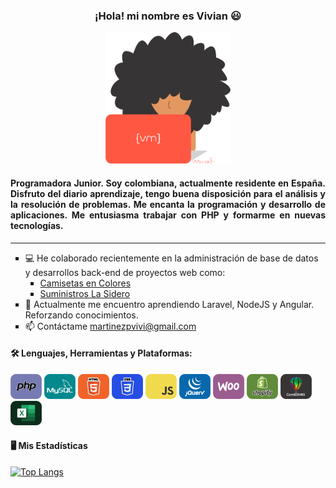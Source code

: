 
<div align="center">
    
### ¡Hola! mi nombre es Vivian 😃
    
<img src="art/vivian-art.png" width="200">
</div>
<div align="justify">
    
#### Programadora Junior. Soy colombiana, actualmente residente en España. Disfruto del diario aprendizaje, tengo buena disposición para el análisis y la resolución de problemas. Me encanta la programación y desarrollo de aplicaciones. Me entusiasma trabajar con PHP y formarme en nuevas tecnologías.
</div>
<hr>
<div id="info-profile">
<ul>
<li type=square>💻 He colaborado recientemente en la administración de base de datos y desarrollos back-end de proyectos web como:
    <ul>
    <li type=square><a href="https://camisetasencolores.es/">Camisetas en Colores</a></li>
        <li type=square><a href="https://suministroslasidero.com/">Suministros La Sidero</a></li>
    </ul>
</li>
<li type=square>📝 Actualmente me encuentro aprendiendo Laravel, NodeJS y Angular. Reforzando conocimientos.</li>
    <li type=square>📫 Contáctame <a href="mailto:martinezpvivi@gmail.com">martinezpvivi@gmail.com</a></li>
</ul>
</div>

#### 🛠️ Lenguajes, Herramientas y Plataformas:
<div align="left">
<img src="icons/icon-php.png" title="PHP" width="50">
<img src="icons/icon-mysql.png" title="MYSQL" width="50">
<img src="icons/icon-html5.png" title="HTML5" width="50">
<img src="icons/icon-css.png" title="CSS" width="50">
<img src="icons/icon-js.png" title="JS" width="50">
<img src="icons/icon-jquery.png" title="JQUERY" width="50">
<img src="icons/icon-woo.png" title="WOOCOMMERCE" width="50">
<img src="icons/icon-shopify.png" title="SHOPIFY" width="50">
<img src="icons/icon-corel.png" title="CORELDRAW" width="50">
<img src="icons/icon-excel.png" title="EXCEL" width="50">
</div>

#### 🖥️ Mis Estadísticas
[![Top Langs](https://github-readme-stats.vercel.app/api/top-langs/?username=vivianmartinez&hide_progress=false&theme=highcontrast)](https://github.com/vivianmartinez/github-readme-stats)
